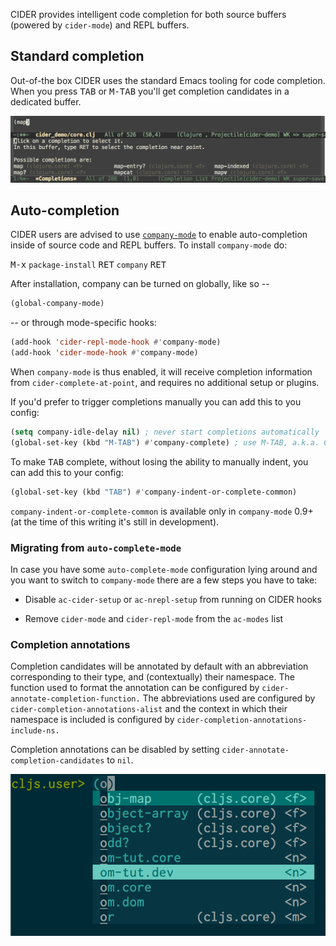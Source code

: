 CIDER provides intelligent code completion for both source buffers (powered by
`cider-mode`) and REPL buffers.

## Standard completion

Out-of-the box CIDER uses the standard Emacs tooling for code completion. When you
press <kbd>TAB</kbd> or <kbd>M-TAB</kbd> you'll get completion candidates in a
dedicated buffer.

![Code Completion](images/code_completion.png)

## Auto-completion

CIDER users are advised to use [`company-mode`](http://company-mode.github.io/)
to enable auto-completion inside of source code and REPL buffers.  To install
`company-mode` do:

<kbd>M-x</kbd> `package-install` <kbd>RET</kbd> `company` <kbd>RET</kbd>

After installation, company can be turned on  globally, like so --

```el
(global-company-mode)
```

-- or through mode-specific hooks:

```el
(add-hook 'cider-repl-mode-hook #'company-mode)
(add-hook 'cider-mode-hook #'company-mode)
```

When `company-mode` is thus enabled, it will receive completion information
from `cider-complete-at-point`, and requires no additional setup or plugins.

If you'd prefer to trigger completions manually you can add this to you config:

```el
(setq company-idle-delay nil) ; never start completions automatically
(global-set-key (kbd "M-TAB") #'company-complete) ; use M-TAB, a.k.a. C-M-i, as manual trigger
```

To make <kbd>TAB</kbd> complete, without losing the ability to manually indent,
you can add this to your config:

```el
(global-set-key (kbd "TAB") #'company-indent-or-complete-common)
```

`company-indent-or-complete-common` is available only in `company-mode` 0.9+ (at
the time of this writing it's still in development).

### Migrating from `auto-complete-mode`

In case you have some `auto-complete-mode` configuration lying around and you
want to switch to `company-mode` there are a few steps you have to take:

* Disable `ac-cider-setup` or `ac-nrepl-setup` from running on CIDER hooks

* Remove `cider-mode` and `cider-repl-mode` from the `ac-modes` list

### Completion annotations

Completion candidates will be annotated by default with an abbreviation
corresponding to their type, and (contextually) their namespace. The function
used to format the annotation can be configured by
`cider-annotate-completion-function.` The abbreviations used are configured by
`cider-completion-annotations-alist` and the context in which their namespace is
included is configured by `cider-completion-annotations-include-ns.`

Completion annotations can be disabled by setting
`cider-annotate-completion-candidates` to `nil`.

![Completion Annotations](images/completion-annotations.png)
